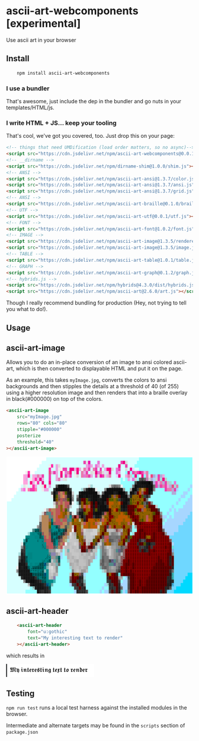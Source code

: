 ascii-art-webcomponents [experimental]
=======================

Use ascii art in your browser

Install
-------

```bash
    npm install ascii-art-webcomponents
```

### I use a bundler

That's awesome, just include the dep in the bundler and go nuts in your templates/HTML/js.

### I write HTML + JS... keep your tooling

That's cool, we've got you covered, too. Just drop this on your page:

```html
<!-- things that need UMDification (load order matters, so no async)-->
<script src="https://cdn.jsdelivr.net/npm/ascii-art-webcomponents@0.0.1/dist/bundled.js"></script>
<!-- __dirname -->
<script src="https://cdn.jsdelivr.net/npm/dirname-shim@1.0.0/shim.js"></script>
<!-- ANSI -->
<script src="https://cdn.jsdelivr.net/npm/ascii-art-ansi@1.3.7/color.js"></script>
<script src="https://cdn.jsdelivr.net/npm/ascii-art-ansi@1.3.7/ansi.js"></script>
<script src="https://cdn.jsdelivr.net/npm/ascii-art-ansi@1.3.7/grid.js"></script>
<!-- ANSI -->
<script src="https://cdn.jsdelivr.net/npm/ascii-art-braille@0.1.0/braille.js"></script>
<!-- UTF -->
<script src="https://cdn.jsdelivr.net/npm/ascii-art-utf@0.0.1/utf.js"></script>
<!-- FONT -->
<script src="https://cdn.jsdelivr.net/npm/ascii-art-font@1.0.2/font.js"></script>
<!-- IMAGE -->
<script src="https://cdn.jsdelivr.net/npm/ascii-art-image@1.3.5/renderers/average.js"></script>
<script src="https://cdn.jsdelivr.net/npm/ascii-art-image@1.3.5/image.js"></script>
<!-- TABLE -->
<script src="https://cdn.jsdelivr.net/npm/ascii-art-table@1.0.1/table.js"></script>
<!-- GRAPH -->
<script src="https://cdn.jsdelivr.net/npm/ascii-art-graph@0.1.2/graph.js"></script>
<!-- hybrids.js -->
<script src="https://cdn.jsdelivr.net/npm/hybrids@4.3.0/dist/hybrids.js"></script>
<script src="https://cdn.jsdelivr.net/npm/ascii-art@2.6.0/art.js"></script>
```

Though I really recommend bundling for production (Hey, not trying to tell you what to do!).

Usage
-----

ascii-art-image
---------------
Allows you to do an in-place conversion of an image to ansi colored ascii-art, which is then converted to displayable HTML and put it on the page.

As an example, this takes `myImage.jpg`, converts the colors to ansi backgrounds and then stipples the details at a threshold of 40 (of 255) using a higher resolution image and then renders that into a braille overlay in black(#000000) on top of the colors.

```html
<ascii-art-image
    src="myImage.jpg"
    rows="80" cols="80"
    stipple="#000000"
    posterize
    threshold="40"
></ascii-art-image>
```
![An example](example.png)

ascii-art-header
----------------

```html
    <ascii-art-header
        font="u:gothic"
        text="My interesting text to render"
    ></ascii-art-header>
```

which results in

![An example](text_example.png)


Testing
-------

`npm run test` runs a local test harness against the installed modules in the browser.

Intermediate and alternate targets may be found in the `scripts` section of `package.json`

